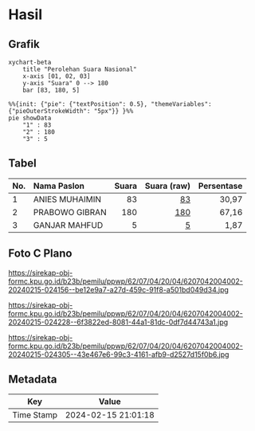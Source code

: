 # Hasil

## Grafik

```mermaid
xychart-beta
    title "Perolehan Suara Nasional"
    x-axis [01, 02, 03]
    y-axis "Suara" 0 --> 180
    bar [83, 180, 5]
```

```mermaid
%%{init: {"pie": {"textPosition": 0.5}, "themeVariables": {"pieOuterStrokeWidth": "5px"}} }%%
pie showData
    "1" : 83
    "2" : 180
    "3" : 5
```

## Tabel

| No. | Nama Paslon    | Suara | Suara (raw) | Persentase |
|:--- |:-------------- | -----:| -----------:| ----------:|
| 1   | ANIES MUHAIMIN | 83    | [83][p-1]   | 30,97      |
| 2   | PRABOWO GIBRAN | 180   | [180][p-2]  | 67,16      |
| 3   | GANJAR MAHFUD  | 5     | [5][p-3]    | 1,87       |


[p-1]: https://github.com/gigit-pemilu/pemilu-2024/blob/main/pilpres/hitung-suara/sub/62-kalimantan-tengah/sub/07-seruyan/sub/04-hanau/sub/2004-pembuang-hulu-i/sub/002-tps/sub/paslon-1.txt
[p-2]: https://github.com/gigit-pemilu/pemilu-2024/blob/main/pilpres/hitung-suara/sub/62-kalimantan-tengah/sub/07-seruyan/sub/04-hanau/sub/2004-pembuang-hulu-i/sub/002-tps/sub/paslon-2.txt
[p-3]: https://github.com/gigit-pemilu/pemilu-2024/blob/main/pilpres/hitung-suara/sub/62-kalimantan-tengah/sub/07-seruyan/sub/04-hanau/sub/2004-pembuang-hulu-i/sub/002-tps/sub/paslon-3.txt

## Foto C Plano

https://sirekap-obj-formc.kpu.go.id/b23b/pemilu/ppwp/62/07/04/20/04/6207042004002-20240215-024156--be12e9a7-a27d-459c-91f8-a501bd049d34.jpg

https://sirekap-obj-formc.kpu.go.id/b23b/pemilu/ppwp/62/07/04/20/04/6207042004002-20240215-024228--6f3822ed-8081-44a1-81dc-0df7d44743a1.jpg

https://sirekap-obj-formc.kpu.go.id/b23b/pemilu/ppwp/62/07/04/20/04/6207042004002-20240215-024305--43e467e6-99c3-4161-afb9-d2527d15f0b6.jpg


## Metadata

| Key        | Value               |
| ---------- | ------------------- |
| Time Stamp | 2024-02-15 21:01:18 |



